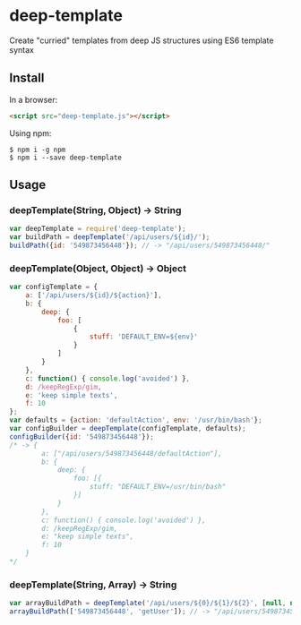 # deep-template
Create "curried" templates from deep JS structures using ES6 template syntax


## Install
In a browser:
```html
<script src="deep-template.js"></script>
```

Using npm:
```shell
$ npm i -g npm
$ npm i --save deep-template
```

## Usage

### deepTemplate(String, Object) -> String
```js
var deepTemplate = require('deep-template');
var buildPath = deepTemplate('/api/users/${id}/');
buildPath({id: '549873456448'}); // -> "/api/users/549873456448/"
```

### deepTemplate(Object, Object) -> Object
```js
var configTemplate = {
    a: ['/api/users/${id}/${action}'],
    b: { 
        deep: {
            foo: [
                { 
                    stuff: 'DEFAULT_ENV=${env}'
                }
            ] 
        }
    },
    c: function() { console.log('avoided') },
    d: /keepRegExp/gim,
    e: 'keep simple texts',
    f: 10
};
var defaults = {action: 'defaultAction', env: '/usr/bin/bash'};
var configBuilder = deepTemplate(configTemplate, defaults);
configBuilder({id: '549873456448'}); 
/* -> {
        a: ["/api/users/549873456448/defaultAction"],
        b: {
            deep: {
                foo: [{
                    stuff: "DEFAULT_ENV=/usr/bin/bash"
                }]
            }
        },
        c: function() { console.log('avoided') },
        d: /keepRegExp/gim,
        e: "keep simple texts",
        f: 10
    }
*/
```

### deepTemplate(String, Array) -> String
```js
var arrayBuildPath = deepTemplate('/api/users/${0}/${1}/${2}', [null, null, 'ascending']);
arrayBuildPath(['549873456448', 'getUser']); // -> "/api/users/549873456448/getUser/ascending"
```